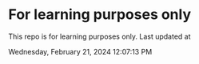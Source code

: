 # For learning purposes only
This repo is for learning purposes only.
Last updated at

Wednesday, February 21, 2024 12:07:13 PM

